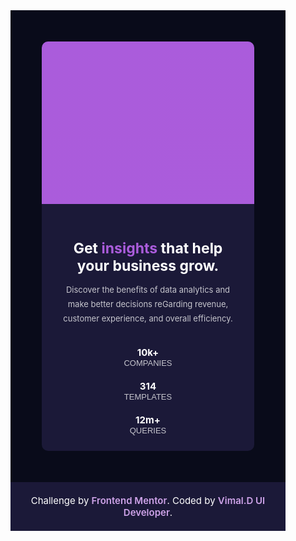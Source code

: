<!DOCTYPE html>
<html lang="en">
<head>
  <meta charset="UTF-8">
  <meta name="viewport" content="width=device-width, initial-scale=1.0"> <!-- displays site properly based on user's device -->

  <link rel="icon" type="image/png" sizes="32x32" href="./images/favicon-32x32.png">
  <title>Frontend Mentor | Stats preview card component</title>
  
  <style>

    @import url('https://fonts.googleapis.com/css2?family=Inter:wght@400;700&display=swap');
    @import url('https://fonts.googleapis.com/css2?family=Lexend+Deca&display=swap');

    *{
      margin: 0;
      padding: 0;
      box-sizing: border-box;
    }
    a{
      text-decoration: none;
      color: #cea3e9;
      font-weight: 600;
    }
    :root{
      --heading-color: hsl(0, 0%, 100%);
      --txt-color: hsl(277, 64%, 61%);
      --para-color: hsla(0, 0%, 100%, 0.75);
    }
    body{
      font-size: 15px;
      font-family: 'Inter', sans-serif;
    }
    .container{
      max-width: 1440px;
      margin:auto;
      padding: 100px;
      background: hsl(233, 47%, 7%);
    }
    .attribution{
      max-width: 1440px;
      padding: 20px;
      text-align: center;
      background: #1b1938;
      color: #fff;
    }
    .flex-row{
      display: flex;
      width: 100%;
      align-items: center;
      overflow: hidden;
      border-radius: 10px;
      background: hsl(244, 38%, 16%);
    }
    .flex-col{
      width: 50%;
    }
    .flex-col:nth-child(1){
      padding: 75px;
    }
    .flex-col:nth-child(2){
      background: url(./images/image-header-desktop.jpg),linear-gradient(to right,hsl(277, 64%, 61%),hsl(277, 64%, 61%));
      background-size: cover;
      background-position: center;
      padding: 200px;
      position: relative;
      background-blend-mode: multiply;
    }
    h1{
      color: var(--heading-color);
      margin-bottom: 10px;
    }
    p{
      color:var(--para-color) ;
      line-height: 25px;
    }
    .text-color{
      color: var(--txt-color);
    }
    .our-achievements{
      display: flex;
    }
    .our-achievements div{
      padding: 20px;
    }
    .our-achievements div span:first-child {
      color: var(--heading-color);
      font-weight: 700;
      margin-bottom: 10px;
      text-align: center;
    }
    .our-achievements div span:last-child {
      color:var(--para-color);
      text-transform: uppercase;
      font-size: 13px;
      font-family: 'Lexend Deca', sans-serif;
    }
    @media (max-width: 1199.98px){
      .flex-col:nth-child(2){
        padding: 220px;
      }
    }
    @media (max-width: 991.98px) {
      .container{
        padding: 50px;
        margin: 0 auto;
      }
      .flex-row{
        flex-direction: column-reverse;
      }
      .flex-col{
        width: 100%;
      }
      .flex-col:nth-child(1){
        padding: 25px;
        text-align: center;
      }
      .flex-col:nth-child(2){
        padding: 130px;
      }
      h1{
        font-size: 23px;  
      }
      p{
        font-size: 13px;
        line-height: 23px;
      }
      .our-achievements{
        display: flex;
        flex-direction: column;
      }
      .our-achievements div {
          padding: 20px 0px 0px;
      }
    }


  </style>
</head>
<body>
  <div class="container">
    <div class="flex-row">
      <div class="flex-col">
        <h1>Get <span class="text-color">insights</span> that help your business grow.</h1>
        <p>Discover the benefits of data analytics and make better decisions reGarding revenue, customer experience, and overall efficiency.</p>
        <div class="our-achievements">
          <div><span>10k+</span> <br/> <span>companies</span></div>
          <div><span>314</span> <br/> <span>templates</span></div>
          <div><span>12m+</span> <br/> <span>queries</span></div>
        </div>
      </div>
      <div class="flex-col">
      </div>
    </div>
  </div>

  <div class="attribution">
    Challenge by <a href="https://www.frontendmentor.io?ref=challenge" target="_blank">Frontend Mentor</a>. 
    Coded by <a href="#">Vimal.D UI Developer</a>.
  </div>
</body>
</html>
